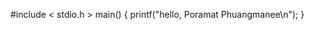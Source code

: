 #include < stdio.h >
        main()
        {
                printf("hello, Poramat Phuangmanee\n");
        }
